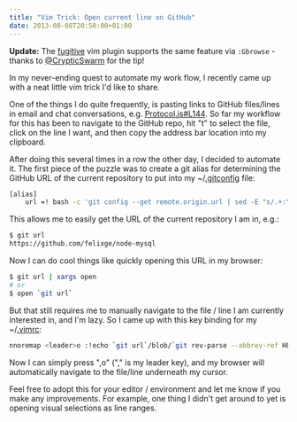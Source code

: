 ```yaml
---
title: "Vim Trick: Open current line on GitHub"
date: 2013-08-08T20:50:00+01:00
---
```


**Update:** The [fugitive][] vim plugin supports the same feature via
`:Gbrowse` - thanks to [@CrypticSwarm][] for the tip!

In my never-ending quest to automate my work flow, I recently came up with a
neat little vim trick I'd like to share.

One of the things I do quite frequently, is pasting links to GitHub files/lines
in email and chat conversations, e.g. [Protocol.js#L144][]. So far my workflow
for this has been to navigate to the GitHub repo, hit "t" to select the file,
click on the line I want, and then copy the address bar location into my
clipboard.

After doing this several times in a row the other day, I decided to automate
it.  The first piece of the puzzle was to create a git alias for determining
the GitHub URL of the current repository to put into my ~/[.gitconfig][] file:

```bash
[alias]
	url =! bash -c 'git config --get remote.origin.url | sed -E "s/.+:\\(.+\\)\\.git$/https:\\\\/\\\\/github\\\\.com\\\\/\\\\1/g"'
```

This allows me to easily get the URL of the current repository I am in, e.g.:

```bash
$ git url
https://github.com/felixge/node-mysql
```

Now I can do cool things like quickly opening this URL in my browser:

```bash
$ git url | xargs open
# or
$ open `git url`
```

But that still requires me to manually navigate to the file / line I am
currently interested in, and I'm lazy. So I came up with this key binding for
my ~/[.vimrc][]:

```bash
nnoremap <leader>o :!echo `git url`/blob/`git rev-parse --abbrev-ref HEAD`/%\#L<C-R>=line('.')<CR> \| xargs open<CR><CR>
```

Now I can simply press ",o" ("," is my leader key), and my browser will
automatically navigate to the file/line underneath my cursor.

Feel free to adopt this for your editor / environment and let me know if you
make any improvements. For example, one thing I didn't get around to yet is
opening visual selections as line ranges.

[.gitconfig]: https://github.com/felixge/dotfiles/blob/master/.gitconfig:
[Protocol.js#L144]: https://github.com/felixge/node-mysql/blob/master/lib/protocol/Protocol.js#L144
[.vimrc]: https://github.com/felixge/dotfiles/blob/master/.vimrc
[fugitive]: https://github.com/tpope/vim-fugitive
[@CrypticSwarm]: https://twitter.com/CrypticSwarm/status/365549237813002240
